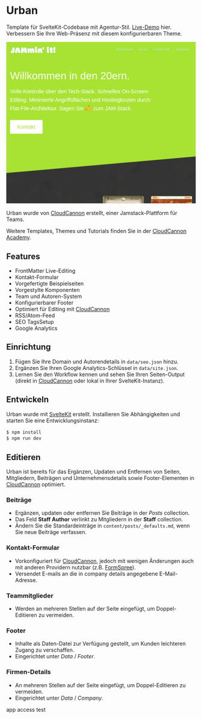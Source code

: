 # Urban

Template für SvelteKit-Codebase mit Agentur-Stil. [Live-Demo](https://dry-duck.cloudvent.net) hier.
Verbessern Sie Ihre Web-Präsenz mit diesem konfigurierbaren Theme.

![Urban template screenshot](/static/images/saarcode_1024x875.png)

Urban wurde von [CloudCannon](https://cloudcannon.com/) erstellt, einer Jamstack-Plattform für Teams.

Weitere Templates, Themes und Tutorials finden Sie in der [CloudCannon Academy](https://learn.cloudcannon.com/).

## Features

- FrontMatter Live-Editing
- Kontakt-Formular
- Vorgefertigte Beispielseiten
- Vorgestylte Komponenten
- Team und Autoren-System
- Konfigurierbarer Footer
- Optimiert für Editing mit [CloudCannon](https://cloudcannon.com/)
- RSS/Atom-Feed
- SEO TagsSetup
- Google Analytics

## Einrichtung

1. Fügen Sie Ihre Domain und Autorendetails in `data/seo.json` hinzu.
2. Ergänzen Sie Ihren Google Analytics-Schlüssel in `data/site.json`.
3. Lernen Sie den Workflow kennen und sehen Sie Ihren Seiten-Output (direkt in [CloudCannon](https://app.cloudcannon.com/) oder lokal in Ihrer SvelteKit-Instanz).

## Entwickeln

Urban wurde mit [SvelteKit](https://kit.svelte.dev/) erstellt. Installieren Sie Abhängigkeiten und starten Sie eine Entwicklungsinstanz:

```bash
$ npm install
$ npm run dev
```

## Editieren

Urban ist bereits für das Ergänzen, Updaten und Entfernen von Seiten, Mitgliedern, Beiträgen und Unternehmensdetails sowie Footer-Elementen in [CloudCannon](https://app.cloudcannon.com/) optimiert.

### Beiträge

- Ergänzen, updaten oder entfernen Sie Beiträge in der _Posts_ collection.
- Das Feld **Staff Author** verlinkt zu Mitgliedern in der **Staff** collection.
- Ändern Sie die Standardeinträge in `content/posts/_defaults.md`, wenn Sie neue Beiträge verfassen.

### Kontakt-Formular

- Vorkonfiguriert für [CloudCannon](https://app.cloudcannon.com/), jedoch mit wenigen Änderungen auch mit anderen Providern nutzbar (z.B. [FormSpree](https://formspree.io/)).
- Versendet E-mails an die in company details angegebene E-Mail-Adresse.

### Teammitglieder

- Werden an mehreren Stellen auf der Seite eingefügt, um Doppel-Editieren zu vermeiden.

### Footer

- Inhalte als Daten-Datei zur Verfügung gestellt, um Kunden leichteren Zugang zu verschaffen.
- Eingerichtet unter _Data_ / _Footer_.

### Firmen-Details

- An mehreren Stellen auf der Seite eingefügt, um Doppel-Editieren zu vermeiden.
- Eingerichtet unter _Data_ / _Company_.

app access test
